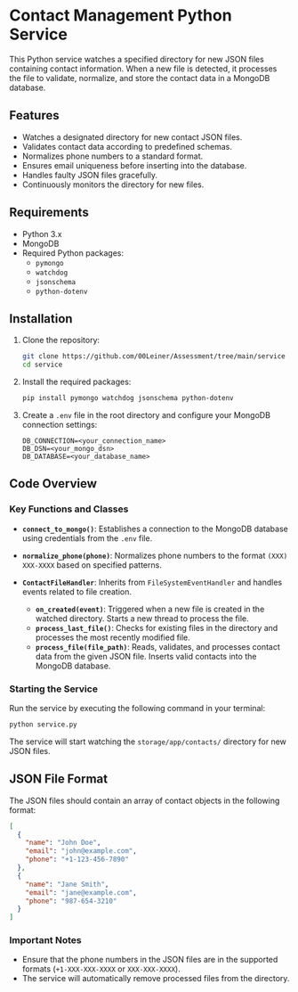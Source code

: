 # Contact Management Python Service

This Python service watches a specified directory for new JSON files containing contact information. When a new file is detected, it processes the file to validate, normalize, and store the contact data in a MongoDB database.

## Features

- Watches a designated directory for new contact JSON files.
- Validates contact data according to predefined schemas.
- Normalizes phone numbers to a standard format.
- Ensures email uniqueness before inserting into the database.
- Handles faulty JSON files gracefully.
- Continuously monitors the directory for new files.

## Requirements

- Python 3.x
- MongoDB
- Required Python packages:
  - `pymongo`
  - `watchdog`
  - `jsonschema`
  - `python-dotenv`

## Installation

1. Clone the repository:

   ```bash
   git clone https://github.com/00Leiner/Assessment/tree/main/service
   cd service
   ```

2. Install the required packages:

   ```bash
   pip install pymongo watchdog jsonschema python-dotenv
   ```

3. Create a `.env` file in the root directory and configure your MongoDB connection settings:

   ```plaintext
   DB_CONNECTION=<your_connection_name>
   DB_DSN=<your_mongo_dsn>
   DB_DATABASE=<your_database_name>
   ```

## Code Overview

### Key Functions and Classes

- **`connect_to_mongo()`**: Establishes a connection to the MongoDB database using credentials from the `.env` file.

- **`normalize_phone(phone)`**: Normalizes phone numbers to the format `(XXX) XXX-XXXX` based on specified patterns.

- **`ContactFileHandler`**: Inherits from `FileSystemEventHandler` and handles events related to file creation.
  - **`on_created(event)`**: Triggered when a new file is created in the watched directory. Starts a new thread to process the file.
  - **`process_last_file()`**: Checks for existing files in the directory and processes the most recently modified file.
  - **`process_file(file_path)`**: Reads, validates, and processes contact data from the given JSON file. Inserts valid contacts into the MongoDB database.

### Starting the Service

Run the service by executing the following command in your terminal:

```bash
python service.py
```

The service will start watching the `storage/app/contacts/` directory for new JSON files. 

## JSON File Format

The JSON files should contain an array of contact objects in the following format:

```json
[
  {
    "name": "John Doe",
    "email": "john@example.com",
    "phone": "+1-123-456-7890"
  },
  {
    "name": "Jane Smith",
    "email": "jane@example.com",
    "phone": "987-654-3210"
  }
]
```

### Important Notes

- Ensure that the phone numbers in the JSON files are in the supported formats (`+1-XXX-XXX-XXXX` or `XXX-XXX-XXXX`).
- The service will automatically remove processed files from the directory.


